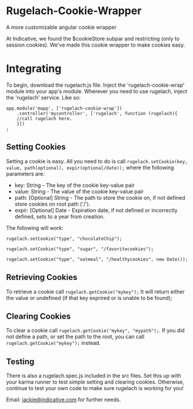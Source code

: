 Rugelach-Cookie-Wrapper
=======================

A more customizable angular cookie wrapper

At Indicative, we found the $cookieStore subpar and restricting (only to session cookies).  We've made this cookie wrapper to make cookies easy.


Integrating
===========
To begin, download the rugelach.js file.  Inject the 'rugelach-cookie-wrap' module into your app's module.  Wherever you need to use rugelach, inject the 'rugelach' service.  Like so:

	app.module('mapp', ['rugelach-cookie-wrap'])
		.controller('mycontroller', ['rugelach', function (rugelach){
		//call rugelach here.
		}])
	;

Setting Cookies
---------------
Setting a cookie is easy.  All you need to do is call `rugelach.setCookie(key, value, path(optional), expir(optional/date));` where the following parameters are:

* key: String - The key of the cookie key-value pair
* value: String - The value of the cookie key-value pair
* path: [Optional] String - The path to store the cookie on, if not defined store cookies on root path ('/').
* expir: [Optional] Date - Expiration date, if not defined or incorrectly defined, sets to a year from creation.

The following will work:

	rugelach.setCookie("type", "chocolateChip");
	
	rugelach.setCookie("type", "sugar", "/favoritecookies");
	
	rugelach.setCookie("type", "oatmeal", "/healthycookies", new Date());
	

Retrieving Cookies
-------------------
To retrieve a cookie call `rugelach.getCookie("mykey");` It will return either the value or undefined (if that key exprired or is unable to be found);

Clearing Cookies
----------------
To clear a cookie call `rugelach.getCookie("mykey", "mypath");`.  If you did not define a path, or set the path to the root, you can call `rugelach.getCookie("mykey");` instead.

Testing
-------
There is also a rugelach.spec.js included in the src files. Set this up with your karma runner to test simple setting and clearing cookies. Otherwise, continue to test your own code to make sure rugelach is working for you!


Email: jackie@indicative.com for further needs.
